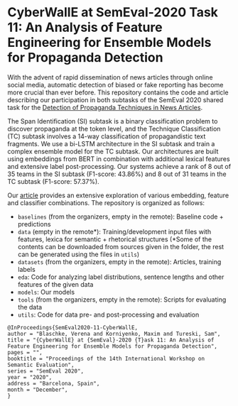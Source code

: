 # CyberWallE at SemEval-2020 Task 11: An Analysis of Feature Engineering for Ensemble Models for Propaganda Detection

With the advent of rapid dissemination of news articles through online social media, automatic detection of biased or fake reporting has become more crucial than ever before.
This repository contains the code and article describing our participation in both subtasks of the SemEval 2020 shared task for the [Detection of Propaganda Techniques in News Articles](https://propaganda.qcri.org/semeval2020-task11/).

The Span Identification (SI) subtask is a binary classification problem to discover propaganda at the token level, and the Technique Classification (TC) subtask involves a 14-way classification of propagandistic text fragments.
We use a bi-LSTM architecture in the SI subtask and train a complex ensemble model for the TC subtask.
Our architectures are built using embeddings from BERT in combination with additional lexical features and extensive label post-processing.
Our systems achieve a rank of 8 out of 35 teams in the SI subtask (F1-score: 43.86%) and 8 out of 31 teams in the TC subtask (F1-score: 57.37%).

Our [article](https://github.com/cicl-iscl/CyberWallE-propaganda-detection/blob/master/Final%20Paper%20Submission/CyberWallE_2020.pdf) provides an extensive exploration of various embedding, feature and classifier combinations.
The repository is organized as follows:

- `baselines` (from the organizers, empty in the remote): Baseline code + predictions
- `data` (empty in the remote*): Training/development input files with features, lexica for semantic + rhetorical structures (*Some of the contents can be downloaded from sources given in the folder, the rest can be generated using the files in `utils`)
- `datasets` (from the organizers, empty in the remote): Articles, training labels
- `eda`: Code for analyzing label distributions, sentence lengths and other features of the given data
- `models`: Our models
- `tools` (from the organizers, empty in the remote): Scripts for evaluating the data
- `utils`: Code for data pre- and post-processing and evaluation

```
@InProceedings{SemEval2020-11-CyberWallE,
author = "Blaschke, Verena and Korniyenko, Maxim and Tureski, Sam",
title = "{CyberWallE} at {SemEval}-2020 {T}ask 11: An Analysis of Feature Engineering for Ensemble Models for Propaganda Detection",
pages = "",
booktitle = "Proceedings of the 14th International Workshop on Semantic Evaluation",
series = "SemEval 2020",
year = "2020",
address = "Barcelona, Spain",
month = "December",
}
```

